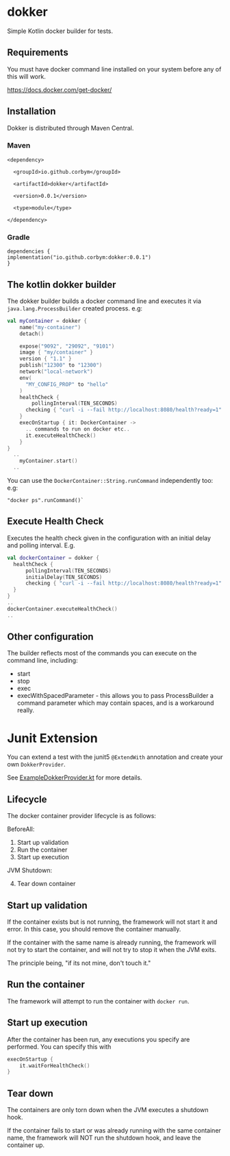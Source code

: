 # dokker
Simple Kotlin docker builder for tests.

## Requirements
You must have docker command line installed on your system before any of this will work.

https://docs.docker.com/get-docker/

## Installation 

Dokker is distributed through Maven Central.

### Maven
```
<dependency>

  <groupId>io.github.corbym</groupId>

  <artifactId>dokker</artifactId>

  <version>0.0.1</version>

  <type>module</type>

</dependency>
```
### Gradle
```
dependencies {
implementation("io.github.corbym:dokker:0.0.1")
}
```
## The kotlin dokker builder

The dokker builder builds a docker command line and executes it via `java.lang.ProcessBuilder` created process.
e.g:

```kotlin
val myContainer = dokker {
    name("my-container")
    detach()

    expose("9092", "29092", "9101")
    image { "my/container" }
    version { "1.1" }
    publish("12300" to "12300")
    network("local-network")
    env(
      "MY_CONFIG_PROP" to "hello"
    )
    healthCheck {
        pollingInterval(TEN_SECONDS)
      checking { "curl -i --fail http://localhost:8080/health?ready=1" to "HTTP/1.1 200 OK" }
    }
    execOnStartup { it: DockerContainer ->
      .. commands to run on docker etc..
      it.executeHealthCheck()
    }
}
  ..
    myContainer.start()
  ..
```

You can use the `DockerContainer::String.runCommand` independently too:
e.g:
```
"docker ps".runCommand()`
```
## Execute Health Check
Executes the health check given in the configuration with an initial delay and polling interval. E.g.

```kotlin
val dockerContainer = dokker {
  healthCheck {
      pollingInterval(TEN_SECONDS)
      initialDelay(TEN_SECONDS)
      checking { "curl -i --fail http://localhost:8080/health?ready=1" to "HTTP/1.1 200 OK" }
  }
}
.. 
dockerContainer.executeHealthCheck()
..
```
## Other configuration

The builder reflects most of the commands you can execute on the command line, including:

* start
* stop
* exec
* execWithSpacedParameter - this allows you to pass ProcessBuilder a command parameter which may contain spaces, and is a workaround really.  

# Junit Extension
You can extend a test with the junit5 `@ExtendWith` annotation and create your own `DokkerProvider`.

See [ExampleDokkerProvider.kt](src/test/kotlin/io/github/corbym/junit5/ExampleDokkerProvider.kt) for more details.

## Lifecycle

The docker container provider lifecycle is as follows:

BeforeAll:

1. Start up validation
2. Run the container
3. Start up execution

JVM Shutdown:

4. Tear down container

## Start up validation

If the container exists but is not running, the framework will not start it and error.
In this case, you should remove the container manually.

If the container with the same name is already running, the framework will not try to start the container, and will not try to
stop it when the JVM exits.

The principle being, "if its not mine, don't touch it."

## Run the container

The framework will attempt to run the container with `docker run`.

## Start up execution

After the container has been run, any executions you specify are performed. You can specify this with

```kotlin
execOnStartup {
    it.waitForHealthCheck()
}
```
## Tear down

The containers are only torn down when the JVM executes a shutdown hook.

If the container fails to start or was already running with the same container name, the framework will NOT run the shutdown hook, and leave the container up.
